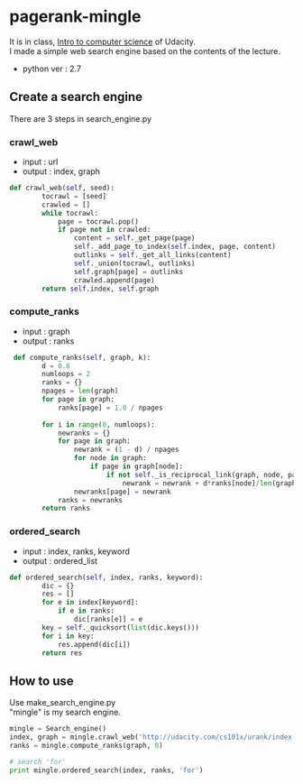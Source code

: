 # pagerank-mingle  
It is in class, [Intro to computer science](https://www.udacity.com/course/intro-to-computer-science--cs101) of Udacity.  
I made a simple web search engine based on the contents of the lecture.  
- python ver : 2.7

## Create a search engine
There are 3 steps in search_engine.py

### crawl_web
- input : url
- output : index, graph

```python  
def crawl_web(self, seed):
        tocrawl = [seed]
        crawled = []
        while tocrawl:
            page = tocrawl.pop()
            if page not in crawled:
                content = self._get_page(page)
                self._add_page_to_index(self.index, page, content)
                outlinks = self._get_all_links(content)
                self._union(tocrawl, outlinks)
                self.graph[page] = outlinks
                crawled.append(page)
        return self.index, self.graph
```


### compute_ranks
- input : graph
- output : ranks

```python
 def compute_ranks(self, graph, k):
        d = 0.8
        numloops = 2
        ranks = {}
        npages = len(graph)
        for page in graph:
            ranks[page] = 1.0 / npages
        
        for i in range(0, numloops):
            newranks = {}
            for page in graph:
                newrank = (1 - d) / npages
                for node in graph:
                    if page in graph[node]:
                        if not self._is_reciprocal_link(graph, node, page, k):
                            newrank = newrank + d*ranks[node]/len(graph[node])
                newranks[page] = newrank
            ranks = newranks
        return ranks
```


### ordered_search
- input : index, ranks, keyword
- output : ordered_list

```python
def ordered_search(self, index, ranks, keyword):
        dic = {}
        res = []
        for e in index[keyword]:
            if e in ranks:
                dic[ranks[e]] = e
        key = self._quicksort(list(dic.keys()))
        for i in key:
            res.append(dic[i])
        return res
 ```

## How to use
Use make_search_engine.py  
"mingle" is my search engine.
```python
mingle = Search_engine()
index, graph = mingle.crawl_web('http://udacity.com/cs101x/urank/index.html')
ranks = mingle.compute_ranks(graph, 0)

# search 'for'
print mingle.ordered_search(index, ranks, 'for')
```

